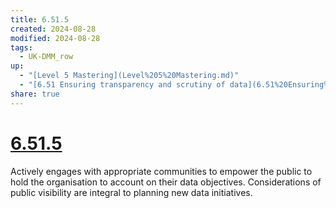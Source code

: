 ```yaml
---
title: 6.51.5
created: 2024-08-28
modified: 2024-08-28
tags:
  - UK-DMM_row
up:
  - "[Level 5 Mastering](Level%205%20Mastering.md)"
  - "[6.51 Ensuring transparency and scrutiny of data](6.51%20Ensuring%20transparency%20and%20scrutiny%20of%20data.md)"
share: true
---
```

# [6.51.5](6.51.5.md)

Actively engages with appropriate communities to empower the public to hold the organisation to account on their data objectives. Considerations of public visibility are integral to planning new data initiatives.
